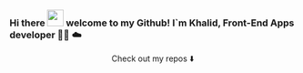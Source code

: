 
### Hi there <img src="https://github.com/piyushP7pravin/piyushP7pravin/blob/master/Hi.gif" width="29px"> welcome to my Github! I`m Khalid, Front-End Apps developer 👨‍💻 ☁️



<p align="center">
Check out my repos ⬇️  
</p>

